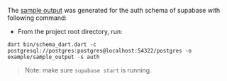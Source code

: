 The [sample output](https://github.com/osaxma/schema-dart/tree/main/example/sample_output) was generated for the auth schema of supabase with following command:

- From the project root directory, run:
```
dart bin/schema_dart.dart -c postgresql://postgres:postgres@localhost:54322/postgres -o example/sample_output -s auth 
```

> Note: make sure `supabase start` is running.